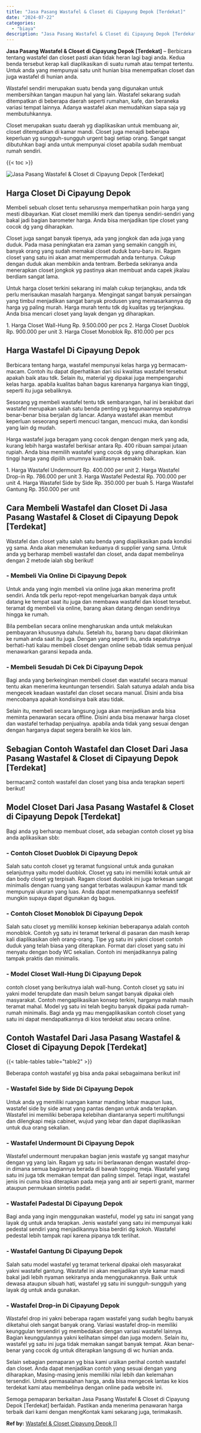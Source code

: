 ```yaml
---
title: "Jasa Pasang Wastafel & Closet di Cipayung Depok [Terdekat]"
date: "2024-07-22"
categories: 
  - "biaya"
description: "Jasa Pasang Wastafel & Closet di Cipayung Depok [Terdekat]. Semoga pemaparan berkaitan Jasa Pasang Wastafel & Closet di Cipayung Depok [Terdekat] berfaidah..."
---
```


**Jasa Pasang Wastafel & Closet di Cipayung Depok \[Terdekat\]** – Berbicara tentang wastafel dan closet pasti akan tidak heran lagi bagi anda. Kedua benda tersebut kerap kali diaplikasikan di suatu rumah atau tempat tertentu. Untuk anda yang mempunyai satu unit hunian bisa menempatkan closet dan juga wastafel di hunian anda.

Wastafel sendiri merupakan suatu benda yang digunakan untuk membersihkan tangan maupun hal yang lain. Wastafel sekarang sudah ditempatkan di beberapa daerah seperti rumahan, kafe, dan beraneka variasi tempat lainnya. Adanya wastafel akan memudahkan siapa saja yg membutuhkannya.

Closet merupakan suatu daerah yg diaplikasikan untuk membuang air, closet ditempatkan di kamar mandi. Closet juga menajdi beberapa keperluan yg sungguh-sungguh urgent bagi setiap orang. Sangat sangat dibutuhkan bagi anda untuk mempunyai closet apabila sudah membuat rumah sendiri.

{{< toc >}}

![Jasa Pasang Wastafel & Closet di Cipayung Depok [Terdekat]](/images/wastafel-closet-murah42.png)

## Harga Closet Di Cipayung Depok

Membeli sebuah closet tentu seharusnya memperhatikan poin harga yang mesti dibayarkan. Kiat closet memiliki merk dan tipenya sendiri-sendiri yang bakal jadi bagian barometer harga. Anda bisa menjadikan tipe closet yang cocok dg yang diharapkan.

Closet juga sangat banyak tipenya, ada yang jongkok dan ada juga yang duduk. Pada masa peningkatan era zaman yang semakin canggih ini, banyak orang yang sudah memakai closet duduk baru-baru ini. Ragam closet yang satu ini akan amat mempermudah anda tentunya. Cukup dengan duduk akan membikin anda tentram. Berbeda sekiranya anda menerapkan closet jongkok yg pastinya akan membuat anda capek jikalau berdiam sangat lama.

Untuk harga closet terkini sekarang ini malah cukup terjangkau, anda tdk perlu merisaukan masalah harganya. Mengingat sangat banyak persaingan yang timbul menjadikan sangat banyak produsen yang memasarkannya dg harga yg paling murah. Harga murah tentu tdk dg kualitas yg terjangkau. Anda bisa mencari closet yang layak dengan yg diharapkan.

1\. Harga Closet Wall-Hung Rp. 9.500.000 per pcs 2. Harga Closet Duoblok Rp. 900.000 per unit 3. Harga Closet Monoblok Rp. 810.000 per pcs

## Harga Wastafel Di Cipayung Depok

Berbicara tentang harga, wastafel mempunyai kelas harga yg bermacam-macam. Contoh itu dapat diperhatikan dari sisi kwalitas wastafel tersebut apakah baik atau tdk. Selain itu, material yg dipakai juga mempengaruhi kelas harga. apabila kualitas bahan bagus karenanya harganya kian tinggi, seperti itu juga sebaliknya.

Sesorang yg membeli wastafel tentu tdk sembarangan, hal ini berakibat dari wastafel merupakan salah satu benda penting yg kegunaannya sepatutnya benar-benar bisa berjalan dg lancar. Adanya wastafel akan membut keperluan seseorang seperti mencuci tangan, mencuci muka, dan kondisi yang lain dg mudah.

Harga wastafel juga beragam yang cocok dengan dengan merk yang ada, kurang lebih harga wastafel berkisar antara Rp. 400 ribuan sampai jutaan rupiah. Anda bisa memilih wastafel yang cocok dg yang diharapkan. kian tinggi harga yang dipilih umumnya kualitasnya semakin baik.

1\. Harga Wastafel Undermount Rp. 400.000 per unit 2. Harga Wastafel Drop-in Rp. 786.000 per unit 3. Harga Wastafel Pedestal Rp. 700.000 per unit 4. Harga Wastafel Side by Side Rp. 350.000 per buah 5. Harga Wastafel Gantung Rp. 350.000 per unit

## Cara Membeli Wastafel dan Closet Di Jasa Pasang Wastafel & Closet di Cipayung Depok \[Terdekat\]

Wastafel dan closet yaitu salah satu benda yang diaplikasikan pada kondisi yg sama. Anda akan menemukan keduanya di supplier yang sama. Untuk anda yg berharap membeli wastafel dan closet, anda dapat membelinya dengan 2 metode ialah sbg berikut!

### \- Membeli Via Online Di Cipayung Depok

Untuk anda yang ingin membeli via online juga akan menerima profit sendiri. Anda tdk perlu repot-repot mengeluarkan banyak daya untuk datang ke tempat saat itu juga dan membawa wastafel dan kloset tersebut. teramat dg membeli via online, barang akan datang dengan sendirinya hingga ke rumah.

Bila pembelian secara online mengharuskan anda untuk melakukan pembayaran khususnya dahulu. Setelah itu, barang baru dapat dikirimkan ke rumah anda saat itu juga. Dengan yang seperti itu, anda sepatutnya berhati-hati kalau membeli closet dengan online sebab tidak semua penjual menawarkan garansi kepada anda.

### \- Membeli Sesudah Di Cek Di Cipayung Depok

Bagi anda yang berkeinginan membeli closet dan wastafel secara manual tentu akan menerima keuntungan tersendiri. Salah satunya adalah anda bisa mengecek keadaan wastafel dan closet secara manual. Disini anda bisa mencobanya apakah kondisinya baik atau tidak.

Selain itu, membeli secara langsung juga akan menjadikan anda bisa meminta penawaran secara offline. Disini anda bisa menawar harga closet dan wastafel terhadap penjualnya. apabila anda tidak yang sesuai dengan dengan harganya dapat segera beralih ke kios lain.

## Sebagian Contoh Wastafel dan Closet Dari Jasa Pasang Wastafel & Closet di Cipayung Depok \[Terdekat\]

bermacam2 contoh wastafel dan closet yang bisa anda terapkan seperti berikut!

## Model Closet Dari Jasa Pasang Wastafel & Closet di Cipayung Depok \[Terdekat\]

Bagi anda yg berharap membuat closet, ada sebagian contoh closet yg bisa anda aplikasikan sbb:

### \- Contoh Closet Duoblok Di Cipayung Depok

Salah satu contoh closet yg teramat fungsional untuk anda gunakan selanjutnya yaitu model duoblok. Closet yg satu ini memiliki kotak untuk air dan body closet yg terpisah. Ragam closet duoblok ini juga terkesan sangat minimalis dengan ruang yang sangat terbatas walaupun kamar mandi tdk mempunyai ukuran yang luas. Anda dapat menempatkannya seefektif mungkin supaya dapat digunakan dg bagus.

### \- Contoh Closet Monoblok Di Cipayung Depok

Salah satu closet yg memiliki konsep kekinian beberapanya adalah contoh monoblok. Contoh yg satu ini teramat terkenal di pasaran dan masih kerap kali diaplikasikan oleh orang-orang. Tipe yg satu ini yakni closet contoh duduk yang telah biasa yang diterapkan. Format dari closet yang satu ini menyatu dengan body WC sekalian. Contoh ini menjadikannya paling tampak praktis dan minimalis.

### \- Model Closet Wall-Hung Di Cipayung Depok

contoh closet yang berikutnya ialah wall-hung. Contoh closet yg satu ini yakni model terupdate dan masih belum sangat banyak dipakai oleh masyarakat. Contoh mengaplikasikan konsep terkini, harganya malah masih teramat mahal. Model yg satu ini telah begitu banyak dipakai pada rumah-rumah minimalis. Bagi anda yg mau mengaplikasikan contoh closet yang satu ini dapat mendapatkannya di kios terdekat atau secara online.

## Contoh Wastafel Dari Jasa Pasang Wastafel & Closet di Cipayung Depok \[Terdekat\]

{{< table-tables table="table2" >}}

Beberapa contoh wastafel yg bisa anda pakai sebagaimana berikut ini!

### \- Wastafel Side by Side Di Cipayung Depok

Untuk anda yg memiliki ruangan kamar manding lebar maupun luas, wastafel side by side amat yang pantas dengan untuk anda terapkan. Wastafel ini memiliki beberapa kelebihan diantaranya seperti multifungsi dan dilengkapi meja cabinet, wujud yang lebar dan dapat diaplikasikan untuk dua orang sekalian.

### \- Wastafel Undermount Di Cipayung Depok

Wastafel undermount merupakan bagian jenis wastafe yg sangat masyhur dengan yg yang lain. Ragam yg satu ini berlawanan dengan wastafel drop-in dimana semua bagiannya berada di bawah topping meja. Wastafel yang satu ini juga tdk memakan tempat dan paling simpel. Tetapi ingat, wastafel jenis ini cuma bisa diterapkan pada meja yang anti air seperti granit, marmer ataupun permukaan sintetis padat.

### \- Wastafel Padestal Di Cipayung Depok

Bagi anda yang ingin menggunakan wasteful, model yg satu ini sangat yang layak dg untuk anda terapkan. Jenis wastafel yang satu ini mempunyai kaki pedestal sendiri yang menjadikannya bisa berdiri dg kokoh. Wastafel pedestal lebih tampak rapi karena pipanya tdk terlihat.

### \- Wastafel Gantung Di Cipayung Depok

Salah satu model wastafel yg teramat terkenal dipakai oleh masyarakat yakni wastafel gantung. Wastafel ini akan menjadikan style kamar mandi bakal jadi lebih nyaman sekiranya anda menggunakannya. Baik untuk dewasa ataupun sibuah hati, wastafel yg satu ini sungguh-sungguh yang layak dg untuk anda gunakan.

### \- Wastafel Drop-in Di Cipayung Depok

Wastafel drop ini yakni beberapa ragam wastafel yang sudah begitu banyak diketahui oleh sangat banyak orang. Variasi wastafel drop-in memiliki keunggulan tersendiri yg membedakan dengan variasi wastafel lainnya. Bagian keunggulannya yakni kelihatan simpel dan juga modern. Selain itu, wastafel yg satu ini juga tidak memakan sangat banyak tempat. Akan benar-benar yang cocok dg untuk diterapkan langsung di wc hunian anda.

Selain sebagian pemaparan yg bisa kami uraikan perihal contoh wastafel dan closet. Anda dapat menjadikan contoh yang sesuai dengan yang diharapkan, Masing-masing jenis memiliki nilai lebih dan kelemahan tersendiri. Untuk permasalahan harga, anda bisa mengecek lantas ke kios terdekat kami atau membelinya dengan online pada website ini.

Semoga pemaparan berkaitan Jasa Pasang Wastafel & Closet di Cipayung Depok \[Terdekat\] berfaidah. Pastikan anda menerima penawaran harga terbaik dari kami dengan mengKontak kami sekarang juga, terimakasih.

**Ref by:** [Wastafel & Closet Cipayung Depok []](https://id.wikipedia.org/wiki/Wastafel)
